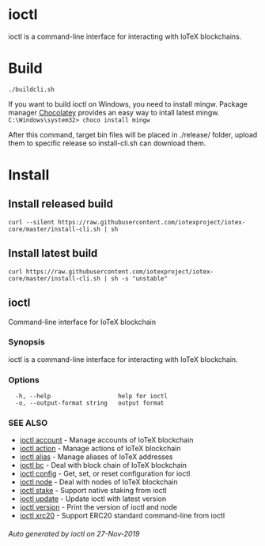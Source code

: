 # ioctl
ioctl is a command-line interface for interacting with IoTeX blockchains.

# Build
`./buildcli.sh`


If you want to build ioctl on Windows, you need to install mingw. Package manager [Chocolatey](https://chocolatey.org/) provides an easy way to intall latest mingw.
`C:\Windows\system32> choco install mingw`


After this command, target bin files will be placed in ./release/ folder, upload them to
specific release so install-cli.sh can download them.

# Install
## Install released build
    curl --silent https://raw.githubusercontent.com/iotexproject/iotex-core/master/install-cli.sh | sh

## Install latest build
    curl https://raw.githubusercontent.com/iotexproject/iotex-core/master/install-cli.sh | sh -s "unstable"
## ioctl

Command-line interface for IoTeX blockchain

### Synopsis

ioctl is a command-line interface for interacting with IoTeX blockchain.

### Options

```
  -h, --help                   help for ioctl
  -o, --output-format string   output format
```

### SEE ALSO

* [ioctl account](readme/ioctl_account.md)	 - Manage accounts of IoTeX blockchain
* [ioctl action](readme/ioctl_action.md)	 - Manage actions of IoTeX blockchain
* [ioctl alias](readme/ioctl_alias.md)	 - Manage aliases of IoTeX addresses
* [ioctl bc](readme/ioctl_bc.md)	 - Deal with block chain of IoTeX blockchain
* [ioctl config](readme/ioctl_config.md)	 - Get, set, or reset configuration for ioctl
* [ioctl node](readme/ioctl_node.md)	 - Deal with nodes of IoTeX blockchain
* [ioctl stake](readme/ioctl_stake.md)	 - Support native staking from ioctl
* [ioctl update](readme/ioctl_update.md)	 - Update ioctl with latest version
* [ioctl version](readme/ioctl_version.md)	 - Print the version of ioctl and node
* [ioctl xrc20](readme/ioctl_xrc20.md)	 - Support ERC20 standard command-line from ioctl

###### Auto generated by ioctl on 27-Nov-2019

